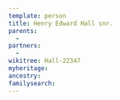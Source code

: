 ```yaml
---
template: person
title: Henry Edward Hall snr.
parents:
  - 
partners:
  - 
wikitree: Hall-22347
myheritage: 
ancestry: 
familysearch: 
---
```

